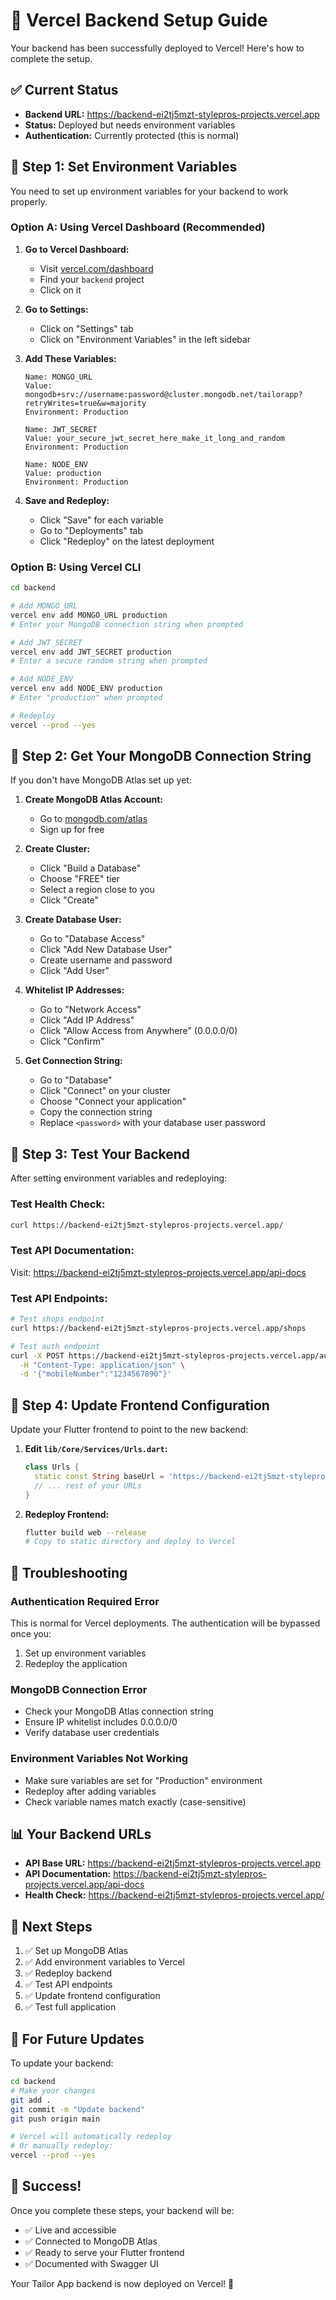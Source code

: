 # 🚀 Vercel Backend Setup Guide

Your backend has been successfully deployed to Vercel! Here's how to complete the setup.

## ✅ **Current Status**

- **Backend URL:** https://backend-ei2tj5mzt-stylepros-projects.vercel.app
- **Status:** Deployed but needs environment variables
- **Authentication:** Currently protected (this is normal)

## 🔧 **Step 1: Set Environment Variables**

You need to set up environment variables for your backend to work properly.

### **Option A: Using Vercel Dashboard (Recommended)**

1. **Go to Vercel Dashboard:**
   - Visit [vercel.com/dashboard](https://vercel.com/dashboard)
   - Find your `backend` project
   - Click on it

2. **Go to Settings:**
   - Click on "Settings" tab
   - Click on "Environment Variables" in the left sidebar

3. **Add These Variables:**
   ```
   Name: MONGO_URL
   Value: mongodb+srv://username:password@cluster.mongodb.net/tailorapp?retryWrites=true&w=majority
   Environment: Production
   
   Name: JWT_SECRET
   Value: your_secure_jwt_secret_here_make_it_long_and_random
   Environment: Production
   
   Name: NODE_ENV
   Value: production
   Environment: Production
   ```

4. **Save and Redeploy:**
   - Click "Save" for each variable
   - Go to "Deployments" tab
   - Click "Redeploy" on the latest deployment

### **Option B: Using Vercel CLI**

```bash
cd backend

# Add MONGO_URL
vercel env add MONGO_URL production
# Enter your MongoDB connection string when prompted

# Add JWT_SECRET
vercel env add JWT_SECRET production
# Enter a secure random string when prompted

# Add NODE_ENV
vercel env add NODE_ENV production
# Enter "production" when prompted

# Redeploy
vercel --prod --yes
```

## 🔗 **Step 2: Get Your MongoDB Connection String**

If you don't have MongoDB Atlas set up yet:

1. **Create MongoDB Atlas Account:**
   - Go to [mongodb.com/atlas](https://mongodb.com/atlas)
   - Sign up for free

2. **Create Cluster:**
   - Click "Build a Database"
   - Choose "FREE" tier
   - Select a region close to you
   - Click "Create"

3. **Create Database User:**
   - Go to "Database Access"
   - Click "Add New Database User"
   - Create username and password
   - Click "Add User"

4. **Whitelist IP Addresses:**
   - Go to "Network Access"
   - Click "Add IP Address"
   - Click "Allow Access from Anywhere" (0.0.0.0/0)
   - Click "Confirm"

5. **Get Connection String:**
   - Go to "Database"
   - Click "Connect" on your cluster
   - Choose "Connect your application"
   - Copy the connection string
   - Replace `<password>` with your database user password

## 🧪 **Step 3: Test Your Backend**

After setting environment variables and redeploying:

### **Test Health Check:**
```bash
curl https://backend-ei2tj5mzt-stylepros-projects.vercel.app/
```

### **Test API Documentation:**
Visit: https://backend-ei2tj5mzt-stylepros-projects.vercel.app/api-docs

### **Test API Endpoints:**
```bash
# Test shops endpoint
curl https://backend-ei2tj5mzt-stylepros-projects.vercel.app/shops

# Test auth endpoint
curl -X POST https://backend-ei2tj5mzt-stylepros-projects.vercel.app/auth/login \
  -H "Content-Type: application/json" \
  -d '{"mobileNumber":"1234567890"}'
```

## 🔧 **Step 4: Update Frontend Configuration**

Update your Flutter frontend to point to the new backend:

1. **Edit `lib/Core/Services/Urls.dart`:**
   ```dart
   class Urls {
     static const String baseUrl = 'https://backend-ei2tj5mzt-stylepros-projects.vercel.app';
     // ... rest of your URLs
   }
   ```

2. **Redeploy Frontend:**
   ```bash
   flutter build web --release
   # Copy to static directory and deploy to Vercel
   ```

## 🚨 **Troubleshooting**

### **Authentication Required Error**
This is normal for Vercel deployments. The authentication will be bypassed once you:
1. Set up environment variables
2. Redeploy the application

### **MongoDB Connection Error**
- Check your MongoDB Atlas connection string
- Ensure IP whitelist includes 0.0.0.0/0
- Verify database user credentials

### **Environment Variables Not Working**
- Make sure variables are set for "Production" environment
- Redeploy after adding variables
- Check variable names match exactly (case-sensitive)

## 📊 **Your Backend URLs**

- **API Base URL:** https://backend-ei2tj5mzt-stylepros-projects.vercel.app
- **API Documentation:** https://backend-ei2tj5mzt-stylepros-projects.vercel.app/api-docs
- **Health Check:** https://backend-ei2tj5mzt-stylepros-projects.vercel.app/

## 🎯 **Next Steps**

1. ✅ Set up MongoDB Atlas
2. ✅ Add environment variables to Vercel
3. ✅ Redeploy backend
4. ✅ Test API endpoints
5. ✅ Update frontend configuration
6. ✅ Test full application

## 🔄 **For Future Updates**

To update your backend:

```bash
cd backend
# Make your changes
git add .
git commit -m "Update backend"
git push origin main

# Vercel will automatically redeploy
# Or manually redeploy:
vercel --prod --yes
```

## 🎉 **Success!**

Once you complete these steps, your backend will be:
- ✅ Live and accessible
- ✅ Connected to MongoDB Atlas
- ✅ Ready to serve your Flutter frontend
- ✅ Documented with Swagger UI

Your Tailor App backend is now deployed on Vercel! 🚀

